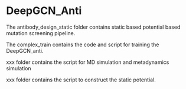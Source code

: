 # DeepGCN_Anti
The antibody_design_static folder contains static based potential based mutation screening pipeline. 

The complex_train contains the code and script for training the DeepGCN_anti.


xxx folder contains the script for MD simulation and metadynamics simulation

xxx folder contains the script to construct the static potential.
